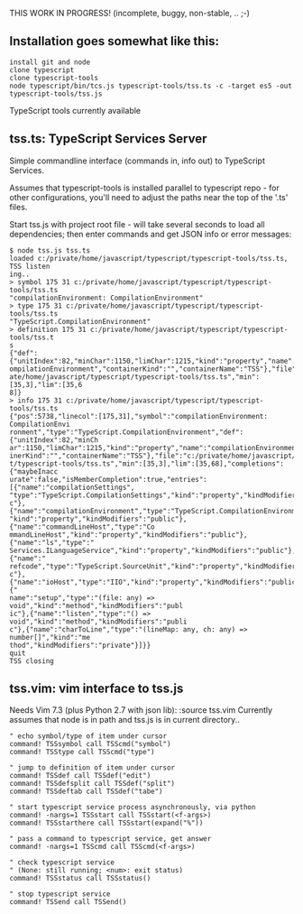 
THIS WORK IN PROGRESS! (incomplete, buggy, non-stable, .. ;-)

## Installation goes somewhat like this:

  ```
  install git and node
  clone typescript
  clone typescript-tools
  node typescript/bin/tcs.js typescript-tools/tss.ts -c -target es5 -out typescript-tools/tss.js
  ```

TypeScript tools currently available

## tss.ts: TypeScript Services Server

  Simple commandline interface (commands in, info out) to TypeScript Services.

  Assumes that typescript-tools is installed parallel to typescript repo -
  for other configurations, you'll need to adjust the paths near the top of the '.ts' files.

  Start tss.js with project root file - will take several seconds to load 
  all dependencies; then enter commands and get JSON info or error messages:

  ```
  $ node tss.js tss.ts
  loaded c:/private/home/javascript/typescript/typescript-tools/tss.ts, TSS listen
  ing..
  > symbol 175 31 c:/private/home/javascript/typescript/typescript-tools/tss.ts
  "compilationEnvironment: CompilationEnvironment"
  > type 175 31 c:/private/home/javascript/typescript/typescript-tools/tss.ts
  "TypeScript.CompilationEnvironment"
  > definition 175 31 c:/private/home/javascript/typescript/typescript-tools/tss.t
  s
  {"def":{"unitIndex":82,"minChar":1150,"limChar":1215,"kind":"property","name":"c
  ompilationEnvironment","containerKind":"","containerName":"TSS"},"file":"c:/priv
  ate/home/javascript/typescript/typescript-tools/tss.ts","min":[35,3],"lim":[35,6
  8]}
  > info 175 31 c:/private/home/javascript/typescript/typescript-tools/tss.ts
  {"pos":5738,"linecol":[175,31],"symbol":"compilationEnvironment: CompilationEnvi
  ronment","type":"TypeScript.CompilationEnvironment","def":{"unitIndex":82,"minCh
  ar":1150,"limChar":1215,"kind":"property","name":"compilationEnvironment","conta
  inerKind":"","containerName":"TSS"},"file":"c:/private/home/javascript/typescrip
  t/typescript-tools/tss.ts","min":[35,3],"lim":[35,68],"completions":{"maybeInacc
  urate":false,"isMemberCompletion":true,"entries":[{"name":"compilationSettings",
  "type":"TypeScript.CompilationSettings","kind":"property","kindModifiers":"publi
  c"},{"name":"compilationEnvironment","type":"TypeScript.CompilationEnvironment",
  "kind":"property","kindModifiers":"public"},{"name":"commandLineHost","type":"Co
  mmandLineHost","kind":"property","kindModifiers":"public"},{"name":"ls","type":"
  Services.ILanguageService","kind":"property","kindModifiers":"public"},{"name":"
  refcode","type":"TypeScript.SourceUnit","kind":"property","kindModifiers":"publi
  c"},{"name":"ioHost","type":"IIO","kind":"property","kindModifiers":"public"},{"
  name":"setup","type":"(file: any) => void","kind":"method","kindModifiers":"publ
  ic"},{"name":"listen","type":"() => void","kind":"method","kindModifiers":"publi
  c"},{"name":"charToLine","type":"(lineMap: any, ch: any) => number[]","kind":"me
  thod","kindModifiers":"private"}]}}
  quit
  TSS closing
  ```

## tss.vim: vim interface to tss.js

  Needs Vim 7.3 (plus Python 2.7 with json lib): :source tss.vim
  Currently assumes that node is in path and tss.js is in current directory..

  ```
  " echo symbol/type of item under cursor
  command! TSSsymbol call TSScmd("symbol")
  command! TSStype call TSScmd("type")

  " jump to definition of item under cursor
  command! TSSdef call TSSdef("edit")
  command! TSSdefsplit call TSSdef("split")
  command! TSSdeftab call TSSdef("tabe")

  " start typescript service process asynchronously, via python
  command! -nargs=1 TSSstart call TSSstart(<f-args>)
  command! TSSstarthere call TSSstart(expand("%"))

  " pass a command to typescript service, get answer
  command! -nargs=1 TSScmd call TSScmd(<f-args>)

  " check typescript service
  " (None: still running; <num>: exit status)
  command! TSSstatus call TSSstatus()

  " stop typescript service
  command! TSSend call TSSend()
  ```

